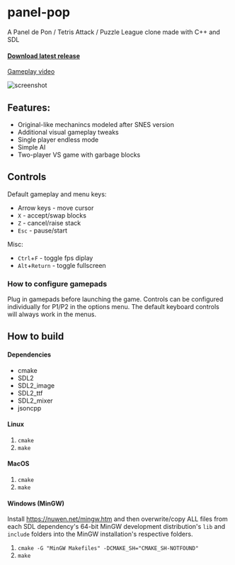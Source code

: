 # panel-pop
A Panel de Pon / Tetris Attack / Puzzle League clone made with C++ and SDL

#### [Download latest release](https://github.com/a544jh/panel-pop/releases/latest)

[Gameplay video](http://www.youtube.com/watch?v=z_DVUP2aS9Y)

![screenshot](screenshot.png)

## Features:
* Original-like mechanincs modeled after SNES version
* Additional visual gameplay tweaks
* Single player endless mode
* Simple AI
* Two-player VS game with garbage blocks

## Controls

Default gameplay and menu keys:
* Arrow keys - move cursor
* `X` - accept/swap blocks
* `Z` - cancel/raise stack
* `Esc` - pause/start

Misc:
* `Ctrl`+`F` - toggle fps diplay
* `Alt`+`Return` - toggle fullscreen

### How to configure gamepads

Plug in gamepads before launching the game.
Controls can be configured individually for P1/P2 in the options menu.
The default keyboard controls will always work in the menus.


## How to build
#### Dependencies
* cmake
* SDL2
* SDL2_image
* SDL2_ttf
* SDL2_mixer
* jsoncpp

#### Linux
1. `cmake`
2. `make`

#### MacOS
1. `cmake`
2. `make`

#### Windows (MinGW)

Install https://nuwen.net/mingw.htm and then overwrite/copy ALL files from each
SDL dependency's 64-bit MinGW development distribution's `lib` and `include`
folders into the MinGW installation's respective folders.

1. `cmake -G "MinGW Makefiles" -DCMAKE_SH="CMAKE_SH-NOTFOUND"`
2. `make`
